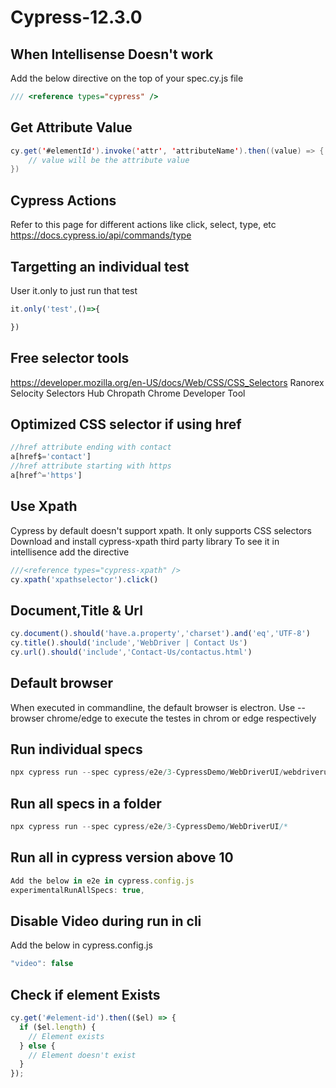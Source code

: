 # Cypress-12.3.0

## When Intellisense Doesn't work

Add the below directive on the top of your spec.cy.js file

```javascript
/// <reference types="cypress" />
```

## Get Attribute Value

```java script
cy.get('#elementId').invoke('attr', 'attributeName').then((value) => {
    // value will be the attribute value
})
```

## Cypress Actions

Refer to this page for different actions like click, select, type, etc
<https://docs.cypress.io/api/commands/type>

## Targetting an individual test

User it.only to just run that test

```javascript
it.only('test',()=>{

})
```

## Free selector tools

<https://developer.mozilla.org/en-US/docs/Web/CSS/CSS_Selectors>
Ranorex Selocity
Selectors Hub
Chropath
Chrome Developer Tool

## Optimized CSS selector if using href

```javascript
//href attribute ending with contact
a[href$='contact']
//href attribute starting with https
a[href^='https']
```

## Use Xpath

Cypress by default doesn't support xpath. It only supports CSS selectors
Download and install cypress-xpath third party library
To see it in intellisence add the directive

```javascript
///<reference types="cypress-xpath" />
cy.xpath('xpathselector').click()
```

## Document,Title & Url

```javascript
cy.document().should('have.a.property','charset').and('eq','UTF-8')
cy.title().should('include','WebDriver | Contact Us')
cy.url().should('include','Contact-Us/contactus.html')
```

## Default browser

When executed  in commandline, the default browser is electron. Use --browser chrome/edge to execute the testes in chrom or edge respectively

## Run individual specs

```javascript
npx cypress run --spec cypress/e2e/3-CypressDemo/WebDriverUI/webdriverui.cy.js
```

## Run all specs in a folder

```javascript
npx cypress run --spec cypress/e2e/3-CypressDemo/WebDriverUI/*
```

## Run all in cypress version above 10
```javascript
Add the below in e2e in cypress.config.js
experimentalRunAllSpecs: true,
```
## Disable Video during run in cli
Add the below in cypress.config.js
```javascript
"video": false 
```
## Check if element Exists
```javascript
cy.get('#element-id').then(($el) => {
  if ($el.length) {
    // Element exists
  } else {
    // Element doesn't exist
  }
});

```
